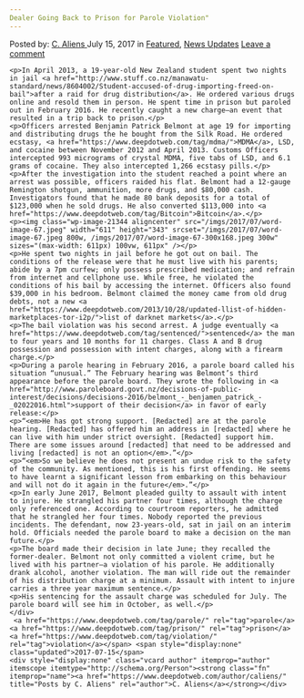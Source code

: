 ```yaml
---
Dealer Going Back to Prison for Parole Violation"
---
```

<article class="post-listing post-21340 post type-post status-publish format-standard has-post-thumbnail hentry  tag-parole tag-prison tag-violation">
    <div class="post-inner">
        <span>Posted by: <a href="https://www.deepdotweb.com/author/caliens/" title="">C. Aliens </a></span>
    <span>July 15, 2017</span>
    <span>in <a href="https://www.deepdotweb.com/category/deepdot-news/" rel="category tag">Featured</a>, <a href="https://www.deepdotweb.com/category/news-updates/" rel="category tag">News Updates</a></span>
    <span><a href="https://www.deepdotweb.com/2017/07/15/dealer-going-back-prison-parole-violation/#respond">Leave a comment</a></span>
    </p>
    <div class="clear"></div>
    
    <p>In April 2013, a 19-year-old New Zealand student spent two nights in jail <a href="http://www.stuff.co.nz/manawatu-standard/news/8604002/Student-accused-of-drug-importing-freed-on-bail">after a raid for drug distribution</a>. He ordered various drugs online and resold them in person. He spent time in prison but paroled out in February 2016. He recently caught a new charge—an event that resulted in a trip back to prison.</p>
    <p>Officers arrested Benjamin Patrick Belmont at age 19 for importing and distributing drugs the he bought from the Silk Road. He ordered ecstasy, <a href="https://www.deepdotweb.com/tag/mdma/">MDMA</a>, LSD, and cocaine between November 2012 and April 2013. Customs Officers intercepted 993 micrograms of crystal MDMA, five tabs of LSD, and 6.1 grams of cocaine. They also intercepted 1,266 ecstasy pills.</p>
    <p>After the investigation into the student reached a point where an arrest was possible, officers raided his flat. Belmont had a 12-gauge Remington shotgun, ammunition, more drugs, and $80,000 cash. Investigators found that he made 80 bank deposits for a total of $123,000 when he sold drugs. He also converted $113,000 into <a href="https://www.deepdotweb.com/tag/Bitcoin">Bitcoin</a>.</p>
    <p><img class="wp-image-21344 aligncenter" src="/imgs/2017/07/word-image-67.jpeg" width="611" height="343" srcset="/imgs/2017/07/word-image-67.jpeg 800w, /imgs/2017/07/word-image-67-300x168.jpeg 300w" sizes="(max-width: 611px) 100vw, 611px" /></p>
    <p>He spent two nights in jail before he got out on bail. The conditions of the release were that he must live with his parents; abide by a 7pm curfew; only possess prescribed medication; and refrain from internet and cellphone use. While free, he violated the conditions of his bail by accessing the internet. Officers also found $39,000 in his bedroom. Belmont claimed the money came from old drug debts, not a new <a href="https://www.deepdotweb.com/2013/10/28/updated-llist-of-hidden-marketplaces-tor-i2p/">list of darknet markets</a>.</p>
    <p>The bail violation was his second arrest. A judge eventually <a href="https://www.deepdotweb.com/tag/sentenced/">sentenced</a> the man to four years and 10 months for 11 charges. Class A and B drug possession and possession with intent charges, along with a firearm charge.</p>
    <p>During a parole hearing in February 2016, a parole board called his situation “unusual.” The February hearing was Belmont’s third appearance before the parole board. They wrote the following in <a href="http://www.paroleboard.govt.nz/decisions-of-public-interest/decisions/decisions-2016/belmont_-_benjamen_patrick_-_02022016.html">support of their decision</a> in favor of early release:</p>
    <p>“<em>He has got strong support. [Redacted] are at the parole hearing. [Redacted] has offered him an address in [redacted] where he can live with him under strict oversight. [Redacted] support him. There are some issues around [redacted] that need to be addressed and living [redacted] is not an option</em>.”</p>
    <p>“<em>So we believe he does not present an undue risk to the safety of the community. As mentioned, this is his first offending. He seems to have learnt a significant lesson from embarking on this behaviour and will not do it again in the future</em>.”</p>
    <p>In early June 2017, Belmont pleaded guilty to assault with intent to injure. He strangled his partner four times, although the charge only referenced one. According to courtroom reporters, he admitted that he strangled her four times. Nobody reported the previous incidents. The defendant, now 23-years-old, sat in jail on an interim hold. Officials needed the parole board to make a decision on the man future.</p>
    <p>The board made their decision in late June; they recalled the former-dealer. Belmont not only committed a violent crime, but he lived with his partner—a violation of his parole. He additionally drank alcohol, another violation. The man will ride out the remainder of his distribution charge at a minimum. Assault with intent to injure carries a three year maximum sentence.</p>
    <p>His sentencing for the assault charge was scheduled for July. The parole board will see him in October, as well.</p>
    </div>
     <a href="https://www.deepdotweb.com/tag/parole/" rel="tag">parole</a> <a href="https://www.deepdotweb.com/tag/prison/" rel="tag">prison</a> <a href="https://www.deepdotweb.com/tag/violation/" rel="tag">violation</a></span> <span style="display:none" class="updated">2017-07-15</span>
    <div style="display:none" class="vcard author" itemprop="author" itemscope itemtype="http://schema.org/Person"><strong class="fn" itemprop="name"><a href="https://www.deepdotweb.com/author/caliens/" title="Posts by C. Aliens" rel="author">C. Aliens</a></strong></div>
    
